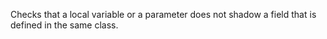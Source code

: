 Checks that a local variable or a parameter does not shadow a field
that is defined in the same class.
